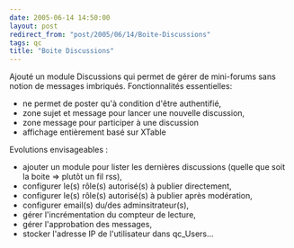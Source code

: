 ```yaml
---
date: 2005-06-14 14:50:00
layout: post
redirect_from: "post/2005/06/14/Boite-Discussions"
tags: qc
title: "Boite Discussions"
---
```


Ajouté un module Discussions qui permet de gérer de mini-forums sans notion
de messages imbriqués. Fonctionnalités essentielles:

* ne permet de poster qu'à condition d'être authentifié,
* zone sujet et message pour lancer une nouvelle discussion,
* zone message pour participer à une discussion
* affichage entièrement basé sur XTable

Evolutions envisageables :

* ajouter un module pour lister les dernières discussions (quelle que soit la
boite => plutôt un fil rss),
* configurer le(s) rôle(s) autorisé(s) à publier directement,
* configurer le(s) rôle(s) autorisé(s) à publier après modération,
* configurer email(s) du/des adminsitrateur(s),
* gérer l'incrémentation du compteur de lecture,
* gérer l'approbation des messages,
* stocker l'adresse IP de l'utilisateur dans qc_Users...
